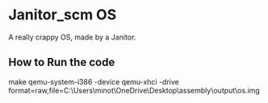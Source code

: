 # Janitor_scm OS

A really crappy OS, made by a Janitor.

## How to Run the code
make
qemu-system-i386 -device qemu-xhci -drive format=raw,file=C:\Users\minot\OneDrive\Desktop\assembly\output\os.img